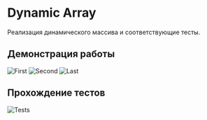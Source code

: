 # Dynamic Array

Реализация динамического массива и соответствующие тесты.
## Демонстрация работы
![First](https://user-images.githubusercontent.com/56980292/209434118-5f9750b4-9139-4ece-84f2-e2d77f4c7e04.png)
![Second](https://user-images.githubusercontent.com/56980292/209434141-81c6fb6a-ef58-4229-803a-2b1a8ee190d8.png)
![Last](https://user-images.githubusercontent.com/56980292/209434144-b55a0319-27a6-4fe3-ad24-77d35830eb66.png)
## Прохождение тестов
![Tests](https://user-images.githubusercontent.com/56980292/209434258-99f98397-12ec-4ff4-9be2-753d91929a6d.png)
